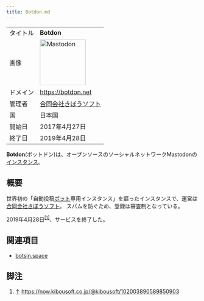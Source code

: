 ```yaml
---
title: Botdon.md
---
```

<div>

|          |                                                                                                                                                                                                                                                                                                        |
|----------|--------------------------------------------------------------------------------------------------------------------------------------------------------------------------------------------------------------------------------------------------------------------------------------------------------|
| タイトル | **Botdon**                                                                                                                                                                                                                                                                                             |
| 画像     | [<img src="/images/thumb/0/00/Mastodon_logo.png/120px-Mastodon_logo.png" srcset="/images/thumb/0/00/Mastodon_logo.png/180px-Mastodon_logo.png 1.5x, /images/0/00/Mastodon_logo.png 2x" width="120" height="120" alt="Mastodon" />](/%E3%83%95%E3%82%A1%E3%82%A4%E3%83%AB:Mastodon_logo.png "Mastodon") |
| ドメイン | <a href="https://botdon.net" rel="nofollow">https://botdon.net</a>                                                                                                                                                                                                                                     |
| 管理者   | [合同会社きぼうソフト](/%E5%90%88%E5%90%8C%E4%BC%9A%E7%A4%BE%E3%81%8D%E3%81%BC%E3%81%86%E3%82%BD%E3%83%95%E3%83%88 "合同会社きぼうソフト")                                                                                                                                                             |
| 国       | 日本国                                                                                                                                                                                                                                                                                                 |
| 開始日   | 2017年4月27日                                                                                                                                                                                                                                                                                          |
| 終了日   | 2019年4月28日                                                                                                                                                                                                                                                                                          |

**Botdon**(ボットドン)は、オープンソースのソーシャルネットワークMastodonの[インスタンス](/%E3%82%A4%E3%83%B3%E3%82%B9%E3%82%BF%E3%83%B3%E3%82%B9 "インスタンス")。

## 概要

世界初の「自動投稿[ボット](/Bot "Bot")専用インスタンス」を謳ったインスタンスで、運営は[合同会社きぼうソフト](/%E5%90%88%E5%90%8C%E4%BC%9A%E7%A4%BE%E3%81%8D%E3%81%BC%E3%81%86%E3%82%BD%E3%83%95%E3%83%88 "合同会社きぼうソフト")。 スパムを防ぐため、登録は審査制となっている。

2019年4月28日<sup>[\[1\]](#cite_note-1)</sup>、サービスを終了した。

## 関連項目

-   [botsin.space](/Botsin.space "Botsin.space (存在しないページ)")

## 脚注

<div>

1.  [↑](#cite_ref-1) <a href="https://now.kibousoft.co.jp/@kibousoft/102003890589850903" rel="nofollow">https://now.kibousoft.co.jp/@kibousoft/102003890589850903</a>

</div>

</div>
